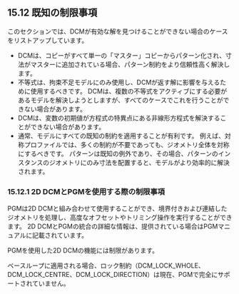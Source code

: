 ## 15.12 既知の制限事項

このセクションでは、DCMが有効な解を見つけることができない場合のケースをリストアップしています。

- DCMは、コピーがすべて単一の「マスター」コピーからパターン化され、寸法がマスターに追加されている場合、パターン制約をより信頼性高く解決します。
- 不等式は、拘束不足モデルにのみ使用し、DCMが返す解に影響を与えるために使用するべきです。
DCMは、複数の不等式をアクティブにする必要があるモデルを解決しようとしますが、すべてのケースでこれを行うことができない場合があります。
- DCMは、変数の初期値が方程式の特異点にある非線形方程式を解決することができない場合があります。
- 通常、モデルにすべての既知の制約を適用することが有利です。
例えば、対称プロファイルでは、多くの制約が不要であっても、ジオメトリ全体を対称にするべきです。
パターンは既知の例外であり、その場合、パターンのインスタンスのジオメトリにのみ寸法を配置すると、モデルがより効率的に解決されます。

### 15.12.1 2D DCMとPGMを使用する際の制限事項

PGMは2D DCMと組み合わせて使用することができ、境界付きおよび連結したジオメトリを処理し、高度なオフセットやトリミング操作を実行することができます。
2D DCMとPGMの統合の詳細な情報は、提供されている場合はPGMマニュアルに記載されています。

PGMを使用した2D DCMの機能には制限があります。

ベースループに適用される場合、ロック制約（DCM_LOCK_WHOLE、DCM_LOCK_CENTRE、DCM_LOCK_DIRECTION）は現在、PGMで完全にサポートされていません。

